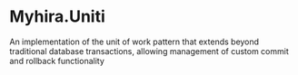 # Myhira.Uniti
An implementation of the unit of work pattern that extends beyond traditional database transactions, allowing management of custom commit and rollback functionality
